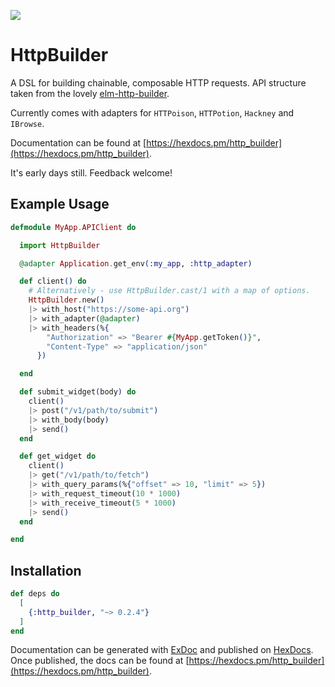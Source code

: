 ![](https://i.imgur.com/4xZNmrH.png)

# HttpBuilder

A DSL for building chainable, composable HTTP requests. API structure taken from
the lovely [elm-http-builder](https://github.com/lukewestby/elm-http-builder).

Currently comes with adapters for `HTTPoison`, `HTTPotion`, `Hackney` and
`IBrowse`.

Documentation can be found at
[https://hexdocs.pm/http_builder](https://hexdocs.pm/http_builder).

It's early days still. Feedback welcome!

## Example Usage

```elixir
defmodule MyApp.APIClient do

  import HttpBuilder

  @adapter Application.get_env(:my_app, :http_adapter)

  def client() do
    # Alternatively - use HttpBuilder.cast/1 with a map of options.
    HttpBuilder.new()
    |> with_host("https://some-api.org")
    |> with_adapter(@adapter)
    |> with_headers(%{
        "Authorization" => "Bearer #{MyApp.getToken()}",
        "Content-Type" => "application/json"
      })

  end

  def submit_widget(body) do
    client()
    |> post("/v1/path/to/submit")
    |> with_body(body)
    |> send()
  end

  def get_widget do
    client()
    |> get("/v1/path/to/fetch")
    |> with_query_params(%{"offset" => 10, "limit" => 5})
    |> with_request_timeout(10 * 1000)
    |> with_receive_timeout(5 * 1000)
    |> send()
  end

end
```

## Installation

```elixir
def deps do
  [
    {:http_builder, "~> 0.2.4"}
  ]
end
```

Documentation can be generated with
[ExDoc](https://github.com/elixir-lang/ex_doc) and published on
[HexDocs](https://hexdocs.pm). Once published, the docs can be found at
[https://hexdocs.pm/http_builder](https://hexdocs.pm/http_builder).
